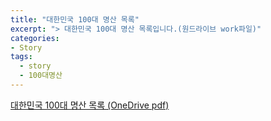 ```yaml
---
title: "대한민국 100대 명산 목록"
excerpt: "> 대한민국 100대 명산 목록입니다.(원드라이브 work파일)"
categories:
- Story
tags:
  - story
  - 100대명산
---
```


[대한민국 100대 명산 목록 (OneDrive pdf)](https://1drv.ms/b/c/e9bf184784e8649b/ETUA6PokIplPhcAwou0cKIsBkvzvCTBytHWUG-8LIdQGpQ)
